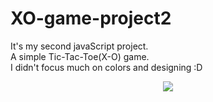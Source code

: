 # XO-game-project2
It's my second javaScript project.
<br>A simple Tic-Tac-Toe(X-O) game.
<br>I didn't focus much on colors and designing :D
<br><p align="center">
  <img src="https://github.com/Mugen-Tsukuyomi/XO-game-project2/assets/152348845/4ad2ee26-e5b0-4739-bcc7-bfc1948ae60b"/>
</p>
